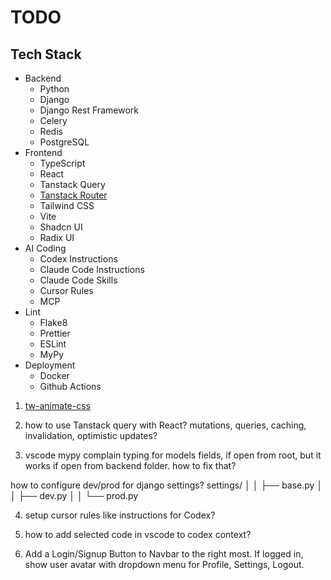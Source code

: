 # TODO

## Tech Stack

* Backend
  * Python
  * Django
  * Django Rest Framework
  * Celery
  * Redis
  * PostgreSQL
* Frontend
  * TypeScript
  * React
  * Tanstack Query
  * [Tanstack Router](https://tanstack.com/router)
  * Tailwind CSS
  * Vite
  * Shadcn UI
  * Radix UI
* AI Coding
  * Codex Instructions
  * Claude Code Instructions
  * Claude Code Skills
  * Cursor Rules
  * MCP
* Lint
  * Flake8
  * Prettier
  * ESLint
  * MyPy
* Deployment
  * Docker
  * Github Actions

1. [tw-animate-css](https://github.com/Wombosvideo/tw-animate-css)


2. how to use Tanstack query with React? mutations, queries, caching, invalidation, optimistic updates?

3. vscode mypy complain typing for models fields, if open from root, but it works if open from backend folder. how to fix that?



how to configure dev/prod for django settings? 
settings/
│   │   ├── base.py
│   │   ├── dev.py
│   │   └── prod.py


4. setup cursor rules like instructions for Codex?
5. how to add selected code in vscode to codex context? 



6. Add a Login/Signup Button to Navbar to the right most. If logged in, show user avatar with dropdown menu for Profile, Settings, Logout.